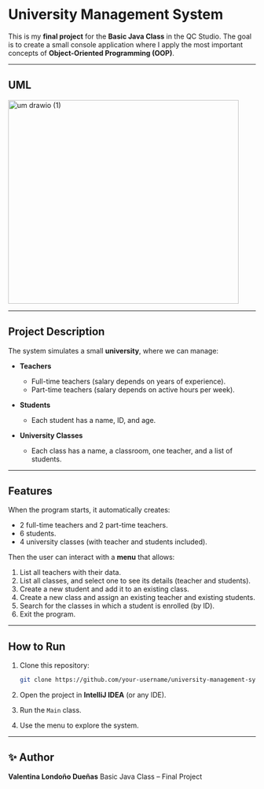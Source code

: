 # University Management System

This is my **final project** for the **Basic Java Class** in the QC Studio.
The goal is to create a small console application where I apply the most important concepts of **Object-Oriented Programming (OOP)**.

---

## UML

<img width="469" height="414" alt="um drawio (1)" src="https://github.com/user-attachments/assets/67634004-48fa-4b57-8c48-c7435bd06b40" />

---

## Project Description

The system simulates a small **university**, where we can manage:

* **Teachers**

  * Full-time teachers (salary depends on years of experience).
  * Part-time teachers (salary depends on active hours per week).

* **Students**

  * Each student has a name, ID, and age.

* **University Classes**

  * Each class has a name, a classroom, one teacher, and a list of students.

---

## Features

When the program starts, it automatically creates:

* 2 full-time teachers and 2 part-time teachers.
* 6 students.
* 4 university classes (with teacher and students included).

Then the user can interact with a **menu** that allows:

1. List all teachers with their data.
2. List all classes, and select one to see its details (teacher and students).
3. Create a new student and add it to an existing class.
4. Create a new class and assign an existing teacher and existing students.
5. Search for the classes in which a student is enrolled (by ID).
6. Exit the program.


---

## How to Run

1. Clone this repository:

   ```bash
   git clone https://github.com/your-username/university-management-system.git
   ```

2. Open the project in **IntelliJ IDEA** (or any IDE).

3. Run the `Main` class.

4. Use the menu to explore the system.

---

## ✨ Author

**Valentina Londoño Dueñas**
Basic Java Class – Final Project

